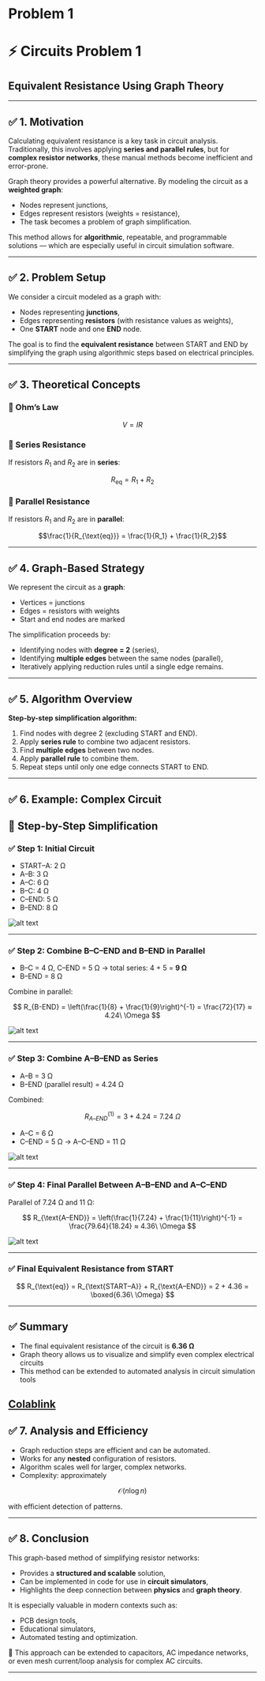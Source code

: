 # Problem 1

# ⚡ Circuits Problem 1  
## Equivalent Resistance Using Graph Theory  

---

## ✅ 1. Motivation  

Calculating equivalent resistance is a key task in circuit analysis. Traditionally, this involves applying **series and parallel rules**, but for **complex resistor networks**, these manual methods become inefficient and error-prone.

Graph theory provides a powerful alternative. By modeling the circuit as a **weighted graph**:

- Nodes represent junctions,
- Edges represent resistors (weights = resistance),
- The task becomes a problem of graph simplification.

This method allows for **algorithmic**, repeatable, and programmable solutions — which are especially useful in circuit simulation software.

---

## ✅ 2. Problem Setup  

We consider a circuit modeled as a graph with:

- Nodes representing **junctions**,
- Edges representing **resistors** (with resistance values as weights),
- One **START** node and one **END** node.

The goal is to find the **equivalent resistance** between START and END by simplifying the graph using algorithmic steps based on electrical principles.

---

## ✅ 3. Theoretical Concepts  

### 🔹 Ohm’s Law  
$$V = IR$$

### 🔹 Series Resistance  
If resistors $R_1$ and $R_2$ are in **series**: 

$$R_{\text{eq}} = R_1 + R_2$$

### 🔹 Parallel Resistance  
If resistors $R_1$ and $R_2$ are in **parallel**: 

$$\frac{1}{R_{\text{eq}}} = \frac{1}{R_1} + \frac{1}{R_2}$$

---

## ✅ 4. Graph-Based Strategy  

We represent the circuit as a **graph**:
- Vertices = junctions
- Edges = resistors with weights
- Start and end nodes are marked

The simplification proceeds by:
- Identifying nodes with **degree = 2** (series),
- Identifying **multiple edges** between the same nodes (parallel),
- Iteratively applying reduction rules until a single edge remains.

---

## ✅ 5. Algorithm Overview  

**Step-by-step simplification algorithm:**

1. Find nodes with degree 2 (excluding START and END).
2. Apply **series rule** to combine two adjacent resistors.
3. Find **multiple edges** between two nodes.
4. Apply **parallel rule** to combine them.
5. Repeat steps until only one edge connects START to END.

---

## ✅ 6. Example: Complex Circuit


## 🔹 Step-by-Step Simplification

### ✅ Step 1: Initial Circuit

- START–A: 2 Ω  
- A–B: 3 Ω  
- A–C: 6 Ω  
- B–C: 4 Ω  
- C–END: 5 Ω  
- B–END: 8 Ω  

![alt text](image-4.png)

---

### ✅ Step 2: Combine B–C–END and B–END in Parallel

- B–C = 4 Ω, C–END = 5 Ω → total series: 4 + 5 = **9 Ω**
- B–END = 8 Ω

Combine in parallel:

$$
R_{B-END} = \left(\frac{1}{8} + \frac{1}{9}\right)^{-1} = \frac{72}{17} ≈ 4.24\ \Omega
$$

![alt text](image-5.png)

---

### ✅ Step 3: Combine A–B–END as Series

- A–B = 3 Ω  
- B–END (parallel result) = 4.24 Ω  

Combined:

$$
R_{A–END}^{(1)} = 3 + 4.24 = 7.24\ \Omega
$$

- A–C = 6 Ω  
- C–END = 5 Ω → A–C–END = 11 Ω

![alt text](image-6.png)

---

### ✅ Step 4: Final Parallel Between A–B–END and A–C–END

Parallel of 7.24 Ω and 11 Ω:

$$
R_{\text{A–END}} = \left(\frac{1}{7.24} + \frac{1}{11}\right)^{-1} = \frac{79.64}{18.24} ≈ 4.36\ \Omega
$$

![alt text](image-7.png)

---

### ✅ Final Equivalent Resistance from START

$$
R_{\text{eq}} = R_{\text{START–A}} + R_{\text{A–END}} = 2 + 4.36 = \boxed{6.36\ \Omega}
$$

---

## ✅ Summary

- The final equivalent resistance of the circuit is **6.36 Ω**
- Graph theory allows us to visualize and simplify even complex electrical circuits
- This method can be extended to automated analysis in circuit simulation tools



[Colablink](https://colab.research.google.com/drive/1Gnqf6nJ7SUzUnyfO8ePysKOdNfTIPay3?usp=sharing)
---



## ✅ 7. Analysis and Efficiency  

- Graph reduction steps are efficient and can be automated.
- Works for any **nested** configuration of resistors.
- Algorithm scales well for larger, complex networks.
- Complexity: approximately 

$$\mathcal{O}(n \log n)$$ 

with efficient detection of patterns.

---

## ✅ 8. Conclusion  

This graph-based method of simplifying resistor networks:

- Provides a **structured and scalable** solution,
- Can be implemented in code for use in **circuit simulators**,
- Highlights the deep connection between **physics** and **graph theory**.

It is especially valuable in modern contexts such as:
- PCB design tools,
- Educational simulators,
- Automated testing and optimization.

📌 This approach can be extended to capacitors, AC impedance networks, or even mesh current/loop analysis for complex AC circuits.

---


